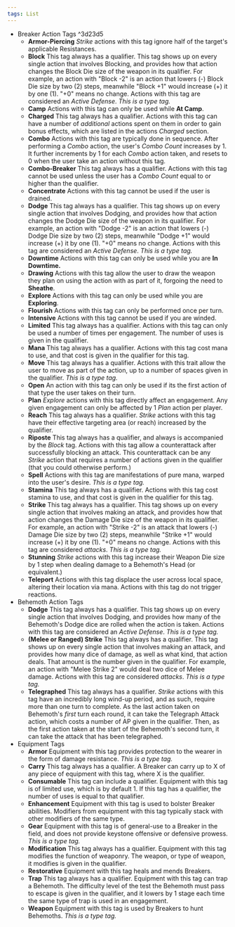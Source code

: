 ```yaml
---
tags: List
---
```


- Breaker Action Tags ^3d23d5
	- **Armor-Piercing** *Strike* actions with this tag ignore half of the target's applicable Resistances.
	- **Block** This tag always has a qualifier. This tag shows up on every single action that involves Blocking, and provides how that action changes the Block Die size of the weapon in its qualifier. For example, an action with "Block -2" is an action that lowers (-) Block Die size by two (2) steps, meanwhile "Block +1" would increase (+) it by one (1). "+0" means no change. Actions with this tag are considered an *Active Defense*. *This is a type tag.*
	- **Camp** Actions with this tag can only be used while **At Camp**.
	- **Charged** This tag always has a qualifier. Actions with this tag can have a number of *additional* actions spent on them in order to gain bonus effects, which are listed in the actions *Charged* section.  
	- **Combo** Actions with this tag are typically done in sequence. After performing a *Combo* action, the user's *Combo Count* increases by 1. It further increments by 1 for each *Combo* action taken, and resets to 0 when the user take an action without this tag.
	- **Combo-Breaker** This tag always has a qualifier. Actions with this tag cannot be used unless the user has a *Combo Count* equal to or higher than the qualifier. 
	- **Concentrate** Actions with this tag cannot be used if the user is drained.
	- **Dodge** This tag always has a qualifier. This tag shows up on every single action that involves Dodging, and provides how that action changes the Dodge Die size of the weapon in its qualifier. For example, an action with "Dodge -2" is an action that lowers (-) Dodge Die size by two (2) steps, meanwhile "Dodge +1" would increase (+) it by one (1). "+0" means no change. Actions with this tag are considered an *Active Defense*. *This is a type tag.*
	- **Downtime** Actions with this tag can only be used while you are **In Downtime.**
	- **Drawing** Actions with this tag allow the user to draw the weapon they plan on using the action with as part of it, forgoing the need to **Sheathe**.
	- **Explore** Actions with this tag can only be used while you are **Exploring**.
	- **Flourish** Actions with this tag can only be performed once per turn. 
	- **Intensive** Actions with this tag cannot be used if you are winded.
	- **Limited** This tag always has a qualifier. Actions with this tag can only be used a number of times per engagement. The number of uses is given in the qualifier.
	- **Mana** This tag always has a qualifier. Actions with this tag cost mana to use, and that cost is given in the qualifier for this tag. 
	- **Move** This tag always has a qualifier. Actions with this trait allow the user to move as part of the action, up to a number of spaces given in the qualifier. *This is a type tag.*
	- **Open** An action with this tag can only be used if its the first action of that type the user takes on their turn. 
	- **Plan** *Explore* actions with this tag directly affect an engagement. Any given engagement can only be affected by 1 *Plan* action per player.
	- **Reach** This tag always has a qualifier. *Strike* actions with this tag have their effective targeting area (or reach) increased by the qualifier.
	- **Riposte** This tag always has a qualifier, and always is accompanied by the *Block* tag. Actions with this tag allow a counterattack after successfully blocking an attack. This counterattack can be any *Strike* action that requires a number of actions given in the qualifier (that you could otherwise perform.)
	- **Spell** Actions with this tag are manifestations of pure mana, warped into the user's desire. *This is a type tag.*
	- **Stamina** This tag always has a qualifier. Actions with this tag cost stamina to use, and that cost is given in the qualifier for this tag. 
	- **Strike** This tag always has a qualifier. This tag shows up on every single action that involves making an attack, and provides how that action changes the Damage Die size of the weapon in its qualifier. For example, an action with "Strike -2" is an attack that lowers (-) Damage Die size by two (2) steps, meanwhile "Strike +1" would increase (+) it by one (1). "+0" means no change. Actions with this tag are considered *attacks*. *This is a type tag.*
	- **Stunning** *Strike* actions with this tag increase their Weapon Die size by 1 step when dealing damage to a Behemoth's Head (or equivalent.)
	- **Teleport** Actions with this tag displace the user across local space, altering their location via mana. Actions with this tag do not trigger reactions.
- Behemoth Action Tags 
	- **Dodge** This tag always has a qualifier. This tag shows up on every single action that involves Dodging, and provides how many of the Behemoth's Dodge dice are rolled when the action is taken. Actions with this tag are considered an *Active Defense*. *This is a type tag.*
	- **(Melee or Ranged) Strike** This tag always has a qualifier. This tag shows up on every single action that involves making an attack, and provides how many dice of damage, as well as what kind, that action deals. That amount is the number given in the qualifier. For example, an action with "Melee Strike 2" would deal two dice of Melee damage. Actions with this tag are considered *attacks*. *This is a type tag.* 
	- **Telegraphed** This tag always has a qualifier. *Strike* actions with this tag have an incredibly long wind-up period, and as such, require more than one turn to complete. As the last action taken on  Behemoth's *first* turn each round, it can take the Telegraph Attack action, which costs a number of AP given in the qualifier. Then, as the first action taken at the start of the Behemoth's second turn, it can take the attack that has been telegraphed.
- Equipment Tags 
	- **Armor** Equipment with this tag provides protection to the wearer in the form of damage resistance. *This is a type tag.*
	- **Carry** This tag always has a qualifier. A Breaker can carry up to X of any piece of equipment with this tag, where X is the qualifier. 
	- **Consumable** This tag can include a qualifier. Equipment with this tag is of limited use, which is by default 1. If this tag has a qualifier, the number of uses is equal to that qualifier. 
	- **Enhancement** Equipment with this tag is used to bolster Breaker abilities. Modifiers from equipment with this tag typically stack with other modifiers of the same type.
	- **Gear** Equipment with this tag is of general-use to a Breaker in the field, and does not provide keystone offensive or defensive prowess. *This is a type tag.*
	- **Modification** This tag always has a qualifier. Equipment with this tag modifies the function of weaponry. The weapon, or type of weapon, it modifies is given in the qualifier.
	- **Restorative** Equipment with this tag heals and mends Breakers. 
	- **Trap** This tag always has a qualifier. Equipment with this tag can trap a Behemoth. The difficulty level of the test the Behemoth must pass to escape is given in the qualifier, and it lowers by 1 stage each time the same type of trap is used in an engagement.
	- **Weapon** Equipment with this tag is used by Breakers to hunt Behemoths. *This is a type tag.*